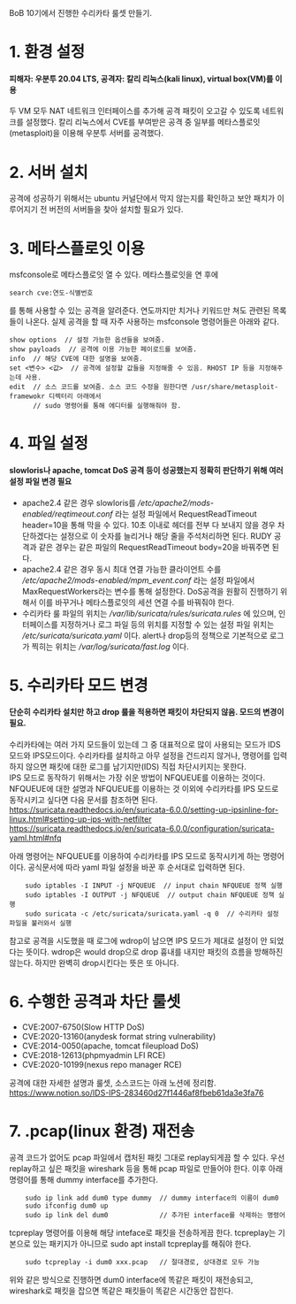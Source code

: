 BoB 10기에서 진행한 수리카타 룰셋 만들기.

# 1. 환경 설정
#### 피해자: 우분투 20.04 LTS, 공격자: 칼리 리눅스(kali linux), virtual box(VM)를 이용
두 VM 모두 NAT 네트워크 인터페이스를 추가해 공격 패킷이 오고갈 수 있도록 네트워크를 설정했다.
칼리 리눅스에서 CVE를 부여받은 공격 중 일부를 메타스플로잇(metasploit)을 이용해 우분투 서버를 공격했다.

# 2. 서버 설치
공격에 성공하기 위해서는 ubuntu 커널단에서 막지 않는지를 확인하고 보안 패치가 이루어지기 전 버전의 서버들을 찾아 설치할 필요가 있다.

# 3. 메타스플로잇 이용
msfconsole로 메타스플로잇 열 수 있다. 메타스플로잇을 연 후에

    search cve:연도-식별번호
 

를 통해 사용할 수 있는 공격을 알려준다. 연도까지만 치거나 키워드만 쳐도 관련된 목록들이 나온다.
실제 공격을 할 때 자주 사용하는 msfconsole 명령어들은 아래와 같다.

    show options  // 설정 가능한 옵션들을 보여줌.
    show payloads  // 공격에 이용 가능한 페이로드를 보여줌.
    info  // 해당 CVE에 대한 설명을 보여줌.
    set <변수> <값>  // 공격에 설정할 값들을 지정해줄 수 있음. RHOST IP 등을 지정해주는데 사용.
    edit  // 소스 코드를 보여줌. 소스 코드 수정을 원한다면 /usr/share/metasploit-framewokr 디렉터리 아래에서
          // sudo 명령어를 통해 에디터를 실행해줘야 함.


# 4. 파일 설정
#### slowloris나 apache, tomcat DoS 공격 등이 성공했는지 정확히 판단하기 위해 여러 설정 파일 변경 필요
* apache2.4 같은 경우 slowloris를 _/etc/apache2/mods-enabled/reqtimeout.conf_ 라는 설정 파일에서 RequestReadTimeout header=10을 통해 막을 수 있다. 10초 이내로 헤더를 전부 다 보내지 않을 경우 차단하겠다는 설정으로 이 숫자를 늘리거나 해당 줄을 주석처리하면 된다. RUDY 공격과 같은 경우는 같은 파일의 RequestReadTimeout body=20을 바꿔주면 된다.
* apache2.4 같은 경우 동시 최대 연결 가능한 클라이언트 수를 _/etc/apache2/mods-enabled/mpm_event.conf_ 라는 설정 파일에서 MaxRequestWorkers라는 변수를 통해 설정한다. DoS공격을 원활히 진행하기 위해서 이를 바꾸거나 메타스플로잇의 세션 연결 수를 바꿔줘야 한다.
* 수리카타 룰 파일의 위치는 _/var/lib/suricata/rules/suricata.rules_ 에 있으며, 인터페이스를 지정하거나 로그 파일 등의 위치를 지정할 수 있는 설정 파일 위치는 _/etc/suricata/suricata.yaml_ 이다. alert나 drop등의 정책으로 기본적으로 로그가 찍히는 위치는 _/var/log/suricata/fast.log_ 이다.

# 5. 수리카타 모드 변경
#### 단순히 수리카타 설치만 하고 drop 룰을 적용하면 패킷이 차단되지 않음. 모드의 변경이 필요.
수리카타에는 여러 가지 모드들이 있는데 그 중 대표적으로 많이 사용되는 모드가 IDS모드와 IPS모드이다. 수리카타를 설치하고 아무 설정을 건드리지 않거나, 명령어를 입력하지 않으면 패킷에 대한 로그를 남기지만(IDS) 직접 차단시키지는 못한다.  
IPS 모드로 동작하기 위해서는 가장 쉬운 방법이 NFQUEUE를 이용하는 것이다. NFQUEUE에 대한 설명과 NFQUEUE를 이용하는 것 이외에 수리카타를 IPS 모드로 동작시키고 싶다면 다음 문서를 참조하면 된다. <https://suricata.readthedocs.io/en/suricata-6.0.0/setting-up-ipsinline-for-linux.html#setting-up-ips-with-netfilter> </br>
<https://suricata.readthedocs.io/en/suricata-6.0.0/configuration/suricata-yaml.html#nfq>  
  
아래 명령어는 NFQUEUE를 이용하여 수리카타를 IPS 모드로 동작시키게 하는 명령어이다. 공식문서에 따라 yaml 파일 설정을 바꾼 후 순서대로 입력하면 된다.

        sudo iptables -I INPUT -j NFQUEUE  // input chain NFQUEUE 정책 실행
        sudo iptables -I OUTPUT -j NFQUEUE  // output chain NFQUEUE 정책 실행
        sudo suricata -c /etc/suricata/suricata.yaml -q 0  // 수리카타 설정 파일을 불러와서 실행
        
참고로 공격을 시도했을 때 로그에 wdrop이 남으면 IPS 모드가 제대로 설정이 안 되었다는 뜻이다. wdrop은 would drop으로 drop 흉내를 내지만 패킷의 흐름을 방해하진 않는다. 하지만 완벽히 drop시킨다는 뜻은 또 아니다.
        
# 6. 수행한 공격과 차단 룰셋
* CVE:2007-6750(Slow HTTP DoS)
* CVE:2020-13160(anydesk format string vulnerability)
* CVE:2014-0050(apache, tomcat fileupload DoS)
* CVE:2018-12613(phpmyadmin LFI RCE)
* CVE:2020-10199(nexus repo manager RCE)

공격에 대한 자세한 설명과 룰셋, 소스코드는 아래 노션에 정리함.  
<https://www.notion.so/IDS-IPS-283460d27f1446af8fbeb61da3e3fa76>    

# 7. .pcap(linux 환경) 재전송
공격 코드가 없어도 pcap 파일에서 캡처된 패킷 그대로 replay되게끔 할 수 있다. 우선 replay하고 싶은 패킷을 wireshark 등을 통해 pcap 파일로 만들어야 한다. 이후 아래 명령어를 통해 dummy interface를 추가한다.

        sudo ip link add dum0 type dummy  // dummy interface의 이름이 dum0
        sudo ifconfig dum0 up
        sudo ip link del dum0             // 추가된 interface를 삭제하는 명령어

tcpreplay 명령어를 이용해 해당 inteface로 패킷을 전송하게끔 한다. tcpreplay는 기본으로 있는 패키지가 아니므로 sudo apt install tcpreplay를 해줘야 한다.

        sudo tcpreplay -i dum0 xxx.pcap   // 절대경로, 상대경로 모두 가능
        
위와 같은 방식으로 진행하면 dum0 interface에 똑같은 패킷이 재전송되고, wireshark로 패킷을 잡으면 똑같은 패킷들이 똑같은 시간동안 잡힌다.
